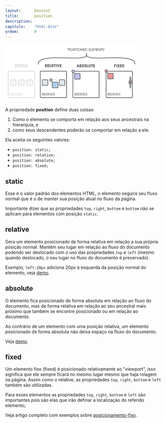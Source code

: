 ```yaml
---
layout:      basico3
title:       position
description:
capitulo:    "html-divs"
ordem:       0
---
```



![](positioned-elements-terminology.png)


A propriedade __position__ define duas coisas:

1. Como o elemento se comporta em relação aos seus ancestrais na hierarquia, e
2. como seus descendentes poderão se comportar em relação a ele.

Ela aceita os seguintes valores:

- `position: static;`
- `position: relative;`
- `position: absolute;`
- `position: fixed;`



## static

Esse é o valor padrão dos elementos HTML, o elemento seguirá seu fluxo normal que é o de manter sua posição atual no
fluxo da página.

Importante dizer que as propriedades `top`, `right`, `bottom` e `bottom` não se aplicam para elementos com posição `static`.



## relative

Gera um elemento posicionado de forma relativa em relação a sua própria posição normal. Mantém seu lugar em relação ao
fluxo do documento podendo ser deslocado com o uso das propriedades `top` e `left` (mesmo quando deslocado, o seu lugar
no fluxo do documento é preservado).

Exemplo, `left:20px` adiciona 20px à esquerda da posição normal do elemento, veja [demo](exemplo-relative.html).



## absolute


O elemento fica posicionado de forma absoluta em relação ao fluxo do documento, mas de forma relativa em relação ao seu
ancestral mais próximo que também se encontre posicionado ou em relação ao documento.

Ao contrário de um elemento com uma posição relativa, um elemento posicionado de forma absoluta não deixa espaço na
fluxo do documento.

Veja [demo](exemplo-absolute.html).



## fixed

Um elemento fixo (fixed) é posicionado relativamente ao "viewport", isso significa que ele sempre ficará no mesmo lugar
mesmo que haja rolagem na página. Assim como o relative, as propriedades `top`, `right`, `bottom` e `left` também são
utilizadas.

Para esses elementos as propriedades `top`, `right`, `bottom` e `left` são importantes pois são elas que irão definar a
localização do referido elemento;

Veja artigo completo com exemplos sobre [posicionamento-fixo](../posicionamento-fixo/).
